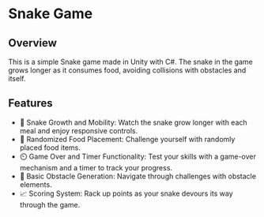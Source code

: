 # Snake Game

## Overview

This is a simple Snake game made in Unity with C#. The snake in the game grows longer as it consumes food, avoiding collisions with obstacles and itself.

## Features

   - 🐍 Snake Growth and Mobility: Watch the snake grow longer with each meal and enjoy responsive controls.
   - 🍎 Randomized Food Placement: Challenge yourself with randomly placed food items.
   - ⏲️ Game Over and Timer Functionality: Test your skills with a game-over mechanism and a timer to track your progress.
   - 🌟 Basic Obstacle Generation: Navigate through challenges with obstacle elements.
   - 📈 Scoring System: Rack up points as your snake devours its way through the game.
